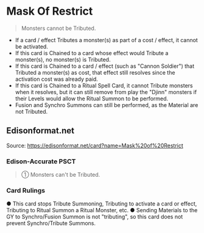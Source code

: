 # Mask Of Restrict

> Monsters cannot be Tributed.

*   If a card / effect Tributes a monster(s) as part of a cost / effect, it cannot be activated.
*   If this card is Chained to a card whose effect would Tribute a monster(s), no monster(s) is Tributed.
*   If this card is Chained to a card / effect (such as "Cannon Soldier") that Tributed a monster(s) as cost, that effect still resolves since the activation cost was already paid.
*   If this card is Chained to a Ritual Spell Card, it cannot Tribute monsters when it resolves, but it can still remove from play the "Djinn" monsters if their Levels would allow the Ritual Summon to be performed.
*   Fusion and Synchro Summons can still be performed, as the Material are not Tributed.

## Edisonformat.net

Source: https://edisonformat.net/card?name=Mask%20of%20Restrict

### Edison-Accurate PSCT

> ① Monsters can't be Tributed.

### Card Rulings

● This card stops Tribute Summoning, Tributing to activate a card or effect, Tributing to Ritual Summon a Ritual Monster, etc.
● Sending Materials to the GY to Synchro/Fusion Summon is not "tributing", so this card does not prevent Synchro/Tribute Summons.
            